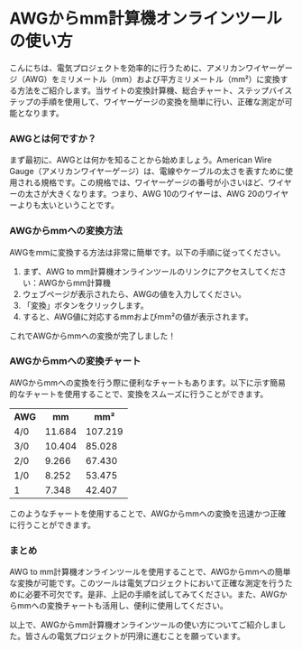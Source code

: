 AWGからmm計算機オンラインツールの使い方
======================

こんにちは、電気プロジェクトを効率的に行うために、アメリカンワイヤーゲージ（AWG）をミリメートル（mm）および平方ミリメートル（mm²）に変換する方法をご紹介します。当サイトの変換計算機、総合チャート、ステップバイステップの手順を使用して、ワイヤーゲージの変換を簡単に行い、正確な測定が可能となります。

### AWGとは何ですか？

まず最初に、AWGとは何かを知ることから始めましょう。American Wire Gauge（アメリカンワイヤーゲージ）は、電線やケーブルの太さを表すために使用される規格です。この規格では、ワイヤーゲージの番号が小さいほど、ワイヤーの太さが大きくなります。つまり、AWG 10のワイヤーは、AWG 20のワイヤーよりも太いということです。

### AWGからmmへの変換方法

AWGをmmに変換する方法は非常に簡単です。以下の手順に従ってください。

1. まず、AWG to mm計算機オンラインツールのリンクにアクセスしてください：AWGからmm計算機
2. ウェブページが表示されたら、AWGの値を入力してください。
3. 「変換」ボタンをクリックします。
4. すると、AWG値に対応するmmおよびmm²の値が表示されます。

これでAWGからmmへの変換が完了しました！

### AWGからmmへの変換チャート

AWGからmmへの変換を行う際に便利なチャートもあります。以下に示す簡易的なチャートを使用することで、変換をスムーズに行うことができます。

<table><tr><th>AWG</th><th>mm</th><th>mm²</th></tr><tr><td>4/0</td><td>11.684</td><td>107.219</td></tr><tr><td>3/0</td><td>10.404</td><td>85.028</td></tr><tr><td>2/0</td><td>9.266</td><td>67.430</td></tr><tr><td>1/0</td><td>8.252</td><td>53.475</td></tr><tr><td>1</td><td>7.348</td><td>42.407</td></tr></table>

このようなチャートを使用することで、AWGからmmへの変換を迅速かつ正確に行うことができます。

### まとめ

AWG to mm計算機オンラインツールを使用することで、AWGからmmへの簡単な変換が可能です。このツールは電気プロジェクトにおいて正確な測定を行うために必要不可欠です。是非、上記の手順を試してみてください。また、AWGからmmへの変換チャートも活用し、便利に使用してください。

以上で、AWGからmm計算機オンラインツールの使い方についてご紹介しました。皆さんの電気プロジェクトが円滑に進むことを願っています。